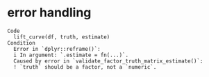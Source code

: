 # error handling

    Code
      lift_curve(df, truth, estimate)
    Condition
      Error in `dplyr::reframe()`:
      i In argument: `.estimate = fn(...)`.
      Caused by error in `validate_factor_truth_matrix_estimate()`:
      ! `truth` should be a factor, not a `numeric`.

